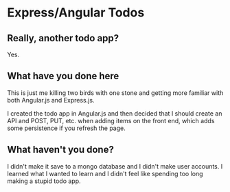 # Express/Angular Todos

## Really, another todo app?

Yes.

## What have you done here

This is just me killing two birds with one stone and getting more familiar with both Angular.js and Express.js.

I created the todo app in Angular.js and then decided that I should create an API and POST, PUT, etc. when adding items on the front end, which adds some persistence if you refresh the page.

## What haven't you done?

I didn't make it save to a mongo database and I didn't make user accounts. I learned what I wanted to learn and I didn't feel like spending too long making a stupid todo app.

